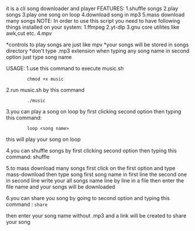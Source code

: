 it is a cli song downloader and player
FEATURES:
            1.shuffle songs
            2.play songs
            3.play one song on loop
            4.download song in mp3 
            5.mass download many songs
NOTE:
In order to use this script you need to have following things installed on your system: 
1.ffmpeg
2.yt-dlp
3.gnu core utilites like awk,cut etc.
4.mpv

*controls to play songs are just like mpv
*your songs will be stored in songs directory
*don't type .mp3 extension when typing any song name in second option just type song name 

USAGE:
1.use this command to execute music.sh

            chmod +x music

2.run music.sh by this command
         
            ./music
          

3.you can play a song on loop by first clicking second option then typing this command: 

            loop <song name> 
            
  this will play your song on loop
 
4.you can shuffle songs by first clicking second option then typing this command:
            shuffle

5.to mass download many songs first click on the first option and type mass-download then type song first song name in first line the second one in second line write your all songs name line by line in a file then enter the file name and your songs will be downloaded

6.you can share you song by going to second option and typing this command :
            ```share```
            
 then enter your song name without .mp3 and a link will be created to share your song
